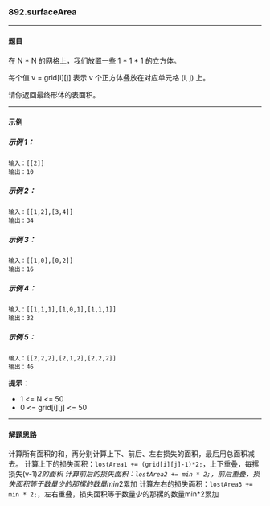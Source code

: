 ### 892.surfaceArea
----
#### 题目

在 N * N 的网格上，我们放置一些 1 * 1 * 1  的立方体。

每个值 v = grid[i][j] 表示 v 个正方体叠放在对应单元格 (i, j) 上。

请你返回最终形体的表面积。

---- 
#### 示例

##### 示例 1：

```
输入：[[2]]
输出：10
```

##### 示例 2：

```
输入：[[1,2],[3,4]]
输出：34
```

##### 示例 3：

```
输入：[[1,0],[0,2]]
输出：16
```

##### 示例 4：

```
输入：[[1,1,1],[1,0,1],[1,1,1]]
输出：32
```

##### 示例 5：

```
输入：[[2,2,2],[2,1,2],[2,2,2]]
输出：46
``` 

**提示**：

- 1 <= N <= 50
- 0 <= grid[i][j] <= 50

----
#### 解题思路
计算所有面积的和，再分别计算上下、前后、左右损失的面积，最后用总面积减去。
计算上下的损失面积：``lostArea1 += (grid[i][j]-1)*2;``，上下重叠，每摞损失(v-1)*2的面积
计算前后的损失面积：``lostArea2 += min * 2;``，前后重叠，损失面积等于数量少的那摞的数量min*2累加
计算左右的损失面积：``lostArea3 += min * 2;``，左右重叠，损失面积等于数量少的那摞的数量min*2累加